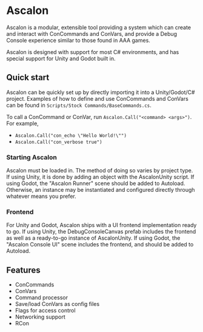 # Ascalon
Ascalon is a modular, extensible tool providing a system which can create and interact with ConCommands and ConVars, and provide a Debug Console experience similar to those found in AAA games.

Ascalon is designed with support for most C# environments, and has special support for Unity and Godot built in.

## Quick start
Ascalon can be quickly set up by directly importing it into a Unity/Godot/C# project. Examples of how to define and use ConCommands and ConVars can be found in `Scripts/Stock Commands/BaseCommands.cs`.

To call a ConCommand or ConVar, run `Ascalon.Call("<command> <args>")`.
For example,
- `Ascalon.Call("con_echo \"Hello World!\"")`
- `Ascalon.Call("con_verbose true")`

### Starting Ascalon
Ascalon must be loaded in. The method of doing so varies by project type.
If using Unity, it is done by adding an object with the AscalonUnity script.
If using Godot, the "Ascalon Runner" scene should be added to Autoload.
Otherwise, an instance may be instantiated and configured directly through whatever means you prefer.

### Frontend
For Unity and Godot, Ascalon ships with a UI frontend implementation ready to go.
If using Unity, the DebugConsoleCanvas prefab includes the frontend as well as a ready-to-go instance of AscalonUnity.
If using Godot, the "Ascalon Console UI" scene includes the frontend, and should be added to Autoload.

## Features
- ConCommands
- ConVars
- Command processor
- Save/load ConVars as config files
- Flags for access control
- Networking support
- RCon